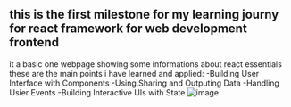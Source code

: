 this is the first milestone for my learning journy for react framework for web development frontend
---------------------------------------------------------------------------------------------------
it a basic one webpage showing some informations about react essentials 
these are the main points i have learned and applied:
  -Building User Interface with Components
  -Using.Sharing and Outputing Data
  -Handling Usier Events
  -Building Interactive UIs with State
![image](https://github.com/user-attachments/assets/d696d5e9-12ce-40bf-bc5e-aae85945bf86)
